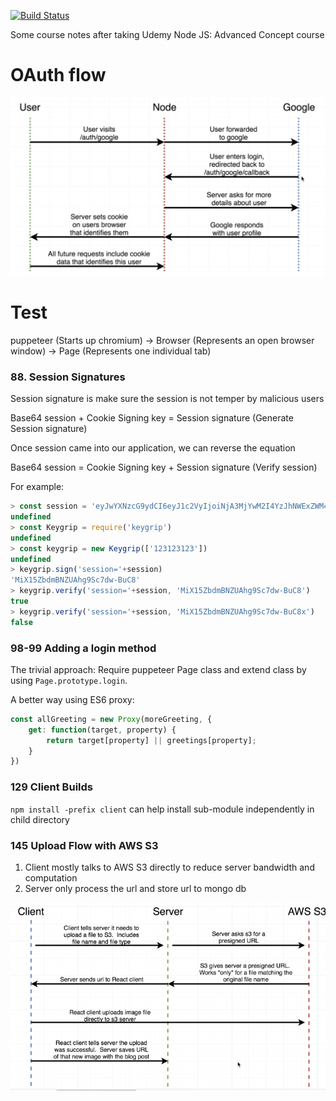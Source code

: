 [![Build Status](https://travis-ci.com/johnnyzh82/AdvancedNodeStarter.svg?branch=master)](https://travis-ci.com/johnnyzh82/AdvancedNodeStarter)

Some course notes after taking Udemy Node JS: Advanced Concept course

# OAuth flow
![OAuthFlow.PNG](./images/OAuthFlow.PNG)

# Test
puppeteer   (Starts up chromium)
-> Browser  (Represents an open browser window)
-> Page     (Represents one individual tab)

### 88. Session Signatures
Session signature is make sure the session is not temper by malicious users

Base64 session + Cookie Signing key = Session signature  (Generate Session signature)

Once session came into our application, we can reverse the equation

Base64 session = Cookie Signing key + Session signature  (Verify session)

For example:
```javascript
> const session = 'eyJwYXNzcG9ydCI6eyJ1c2VyIjoiNjA3MjYwM2I4YzJhNWExZWM4NzEyZTkwIn19'
undefined
> const Keygrip = require('keygrip')
undefined
> const keygrip = new Keygrip(['123123123'])
undefined
> keygrip.sign('session='+session)
'MiX15ZbdmBNZUAhg9Sc7dw-BuC8'
> keygrip.verify('session='+session, 'MiX15ZbdmBNZUAhg9Sc7dw-BuC8')
true
> keygrip.verify('session='+session, 'MiX15ZbdmBNZUAhg9Sc7dw-BuC8x')
false
```

### 98-99 Adding a login method
The trivial approach:
Require puppeteer Page class and extend class by using `Page.prototype.login`.

A better way using ES6 proxy:
```javascript
const allGreeting = new Proxy(moreGreeting, {
    get: function(target, property) {
        return target[property] || greetings[property];
    }
})
```

### 129 Client Builds
`npm install -prefix client` can help install sub-module independently in child directory

### 145 Upload Flow with AWS S3
1. Client mostly talks to AWS S3 directly to reduce server bandwidth and computation
2. Server only process the url and store url to mongo db

![ImageUploadFlow.PNG](./images/ImageUploadFlow.PNG)